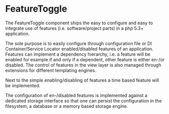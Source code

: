 # FeatureToggle

The FeatureToggle component ships the easy to configure and easy to integrate
use of features (i.e. software/project parts) in a php 5.3+ application.

The sole purpose is to easily configure through configuration file or DI
Container/Service Locator enabled/disabled features of an application. Features
can implement a dependency hierarchy, i.e. a feature will be enabled for example
if and only if a dependent, other feature is either en-/or disabled. The control
of features in the view layer is also managed through extensions for different
templating engines.

Next to the simple enabling/disabling of features a time based feature will be
implemented.

The configuration of en-/disabled features is implemented against a dedicated
storage interface so that one can persist the configuration in the filesystem,
a database or a memory based storage engine.
